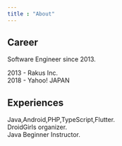 ```yaml
---
title : "About"
---
```


## Career
Software Engineer since 2013.

2013 - Rakus Inc.  
2018 - Yahoo! JAPAN

## Experiences
Java,Android,PHP,TypeScript,Flutter.  
DroidGirls organizer.  
Java Beginner Instructor.

